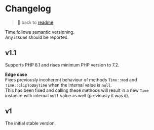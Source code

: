 
# Changelog

> 📖 back to [readme](readme.md)

Time follows semantic versioning.\
Any issues should be reported.


## v1.1

Supports PHP 8.1 and rises minimum PHP version to 7.2.

**Edge case**\
Fixes previously incoherent behaviour of methods `Time::mod` and `Time::clipToDayTime` when the internal value is `null`.\
This has been fixed and calling these methods will result in a new `Time` instance with internal `null` value as well (previously it was `0`).


## v1

The initial stable version.
